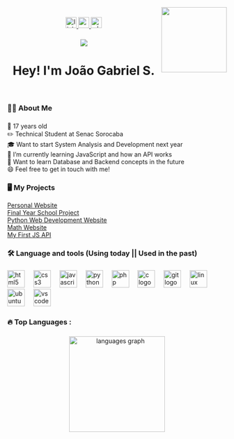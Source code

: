 <img align="right" height="150" src="https://camo.githubusercontent.com/62da68eb62b1e5f175f7d1f0191dd89a653d7908feb22d37d4a0ab07365d6791/68747470733a2f2f6d656469612e67697068792e636f6d2f6d656469612f4d3967624264396e6244724f5475314d71782f67697068792e676966"  />

###

<div align="center">
  <a href="https://www.linkedin.com/in/joao-gabriel-savioli/" target="blank">
  <img src="https://img.shields.io/static/v1?message=LinkedIn&logo=linkedin&label=&color=0077B5&logoColor=white&labelColor=&style=for-the-badge" height="25" alt="linkedin logo"  />
  </a>
  
  <a href="mailto:joaosavioli06@gmail.com"> 
  <img src="https://img.shields.io/static/v1?message=Gmail&logo=gmail&label=&color=D14836&logoColor=white&labelColor=&style=for-the-badge" height="25" alt="gmail logo"  />
  </a>
  
  <a href="https://wa.me/5515991634476"> 
  <img src="https://img.shields.io/static/v1?message=Whatsapp&logo=whatsapp&label=&color=25D366&logoColor=white&labelColor=&style=for-the-badge" height="25" alt="whatsapp logo"  />
  </a>

 
</div>

###

<div align="center">
  <img src="https://profile-counter.glitch.me/joaosavioli06/count.svg?"  />
</div>

<h1 align="center">Hey! I'm João Gabriel S.</h1> <br> 

###


<h3 align="left">👩‍💻  About Me</h3>

###

<p align="left">
👦 17 years old<br>
✏️ Technical Student at Senac Sorocaba<br>
🎓 Want to start System Analysis and Development next year<br> 
🌱 I’m currently learning JavaScript and how an API works <br>
🎯 Want to learn Database and Backend concepts in the future <br>
😄 Feel free to get in touch with me! <br>

</p>

###

<h3 align="left"> 🖥 My Projects </h3> 
<a href="joaosavioli06.github.io" target="_blank"> Personal Website </a> <br>
<a href="https://joaosavioli06.github.io/garotos_da_programacao/"> Final Year School Project</a> <br>
<a href="https://joaosavioli06.github.io/dev-python-web/"> Python Web Development Website </a> <br>
<a href="joaosavioli06.github.io/math-website/"> Math Website </a> <br>
<a href="https://github.com/joaosavioli06/API"> My First JS API </a> <br>

###

<h3 align="left">🛠 Language and tools (Using today || Used in the past)</h3>

###

<div align="left">
  <img src="https://cdn.jsdelivr.net/gh/devicons/devicon/icons/html5/html5-original.svg" height="40" alt="html5 logo"  />
  <img width="12" />
  <img src="https://cdn.jsdelivr.net/gh/devicons/devicon/icons/css3/css3-original.svg" height="40" alt="css3 logo"  />
  <img width="12" />
  <img src="https://cdn.jsdelivr.net/gh/devicons/devicon/icons/javascript/javascript-original.svg" height="40" alt="javascript logo"  />
  <img width="12" />
  <img src="https://cdn.jsdelivr.net/gh/devicons/devicon/icons/python/python-original.svg" height="40" alt="python logo"  />
  <img width="12" />
  <img src="https://cdn.jsdelivr.net/gh/devicons/devicon/icons/php/php-original.svg" height="40" alt="php logo"  />
  <img width="12" />
  <img src="https://cdn.jsdelivr.net/gh/devicons/devicon/icons/c/c-original.svg" height="40" alt="c logo"  />
  <img width="12" />
  <img src="https://cdn.jsdelivr.net/gh/devicons/devicon/icons/git/git-original.svg" height="40" alt="git logo"  />
  <img width="12" />
  <img src="https://cdn.jsdelivr.net/gh/devicons/devicon/icons/linux/linux-original.svg" height="40" alt="linux logo"  />
  <img width="12" />
  <img src="https://cdn.jsdelivr.net/gh/devicons/devicon/icons/ubuntu/ubuntu-plain.svg" height="40" alt="ubuntu logo"  />
  <img width="12" />
  <img src="https://cdn.jsdelivr.net/gh/devicons/devicon/icons/vscode/vscode-original.svg" height="40" alt="vscode logo"  />
</div>

###

<h3 align="left">🔥   Top Languages :</h3>

###

<div align="center">
  <img src="https://github-readme-stats.vercel.app/api/top-langs?username=joaosavioli06&locale=en&hide_title=false&layout=compact&card_width=320&langs_count=5&theme=dracula&hide_border=false&order=2" height="220" alt="languages graph"  />
</div>

###
